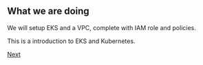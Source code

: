 ## What we are doing

We will setup EKS and a VPC, complete with IAM role and policies.

This is a introduction to EKS and Kubernetes.

[Next](https://https://github.com/Jonroslu/KnowledgeBase/blob/master/awk-eks-setup/1-install-aws-cli.md)


